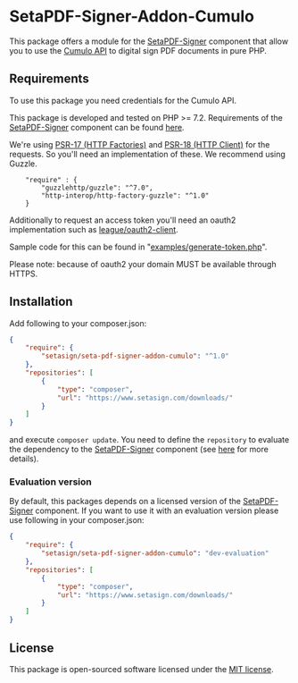# SetaPDF-Signer-Addon-Cumulo
This package offers a module for the [SetaPDF-Signer](https://www.setasign.com/signer) component that allow you to use 
the [Cumulo API](https://cumulo.jupiter.isolvtech.com:7443/docs/api.html) to digital sign PDF documents in pure PHP.


## Requirements

To use this package you need credentials for the Cumulo API.

This package is developed and tested on PHP >= 7.2. Requirements of the [SetaPDF-Signer](https://www.setasign.com/signer)
component can be found [here](https://manuals.setasign.com/setapdf-signer-manual/getting-started/#index-1).

We're using [PSR-17 (HTTP Factories)](https://www.php-fig.org/psr/psr-17/) and [PSR-18 (HTTP Client)](https://www.php-fig.org/psr/psr-18/)
for the requests. So you'll need an implementation of these. We recommend using Guzzle.

```
    "require" : {
        "guzzlehttp/guzzle": "^7.0",
        "http-interop/http-factory-guzzle": "^1.0"
    }
```

Additionally to request an access token you'll need an oauth2 implementation such
as [league/oauth2-client](https://github.com/thephpleague/oauth2-client).

Sample code for this can be found in "[examples/generate-token.php](examples/generate-token.php)".

Please note: because of oauth2 your domain MUST be available through HTTPS.

## Installation
Add following to your composer.json:

```json
{
    "require": {
        "setasign/seta-pdf-signer-addon-cumulo": "^1.0"
    },
    "repositories": [
        {
            "type": "composer",
            "url": "https://www.setasign.com/downloads/"
        }
    ]
}
```

and execute `composer update`. You need to define the `repository` to evaluate the dependency to the
[SetaPDF-Signer](https://www.setasign.com/signer) component
(see [here](https://getcomposer.org/doc/faqs/why-can%27t-composer-load-repositories-recursively.md) for more details).

### Evaluation version
By default, this packages depends on a licensed version of the [SetaPDF-Signer](https://www.setasign.com/signer)
component. If you want to use it with an evaluation version please use following in your composer.json:

```json
{
    "require": {
        "setasign/seta-pdf-signer-addon-cumulo": "dev-evaluation"
    },
    "repositories": [
        {
            "type": "composer",
            "url": "https://www.setasign.com/downloads/"
        }
    ]
}
```

## License

This package is open-sourced software licensed under the [MIT license](https://opensource.org/licenses/MIT).
